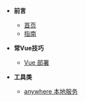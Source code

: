* **前言**
  * [首页]()
  * [指南](guide "The greatest guide in the world")

* **常Vue技巧**
  * [Vue 部署](Vue/VueDeploy.md)
* **工具类**
  * [anywhere 本地服务](Tool/anywhere)

